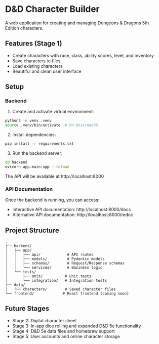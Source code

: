 # D&D Character Builder

A web application for creating and managing Dungeons & Dragons 5th Edition characters.

## Features (Stage 1)

- Create characters with race, class, ability scores, level, and inventory
- Save characters to files
- Load existing characters
- Beautiful and clean user interface

## Setup

### Backend

1. Create and activate virtual environment:
```bash
python3 -m venv .venv
source .venv/bin/activate  # On Unix/macOS
```

2. Install dependencies:
```bash
pip install -r requirements.txt
```

3. Run the backend server:
```bash
cd backend
uvicorn app.main:app --reload
```

The API will be available at http://localhost:8000

### API Documentation

Once the backend is running, you can access:
- Interactive API documentation: http://localhost:8000/docs
- Alternative API documentation: http://localhost:8000/redoc

## Project Structure

```
.
├── backend/
│   ├── app/
│   │   ├── api/            # API routes
│   │   ├── models/         # Pydantic models
│   │   ├── schemas/        # Request/Response schemas
│   │   └── services/       # Business logic
│   └── tests/
│       ├── unit/          # Unit tests
│       └── integration/   # Integration tests
├── data/
│   └── characters/        # Saved character files
└── frontend/             # React frontend (coming soon)
```

## Future Stages

- Stage 2: Digital character sheet
- Stage 3: In-app dice rolling and expanded D&D 5e functionality
- Stage 4: D&D 5e data files and homebrew support
- Stage 5: User accounts and online character storage 